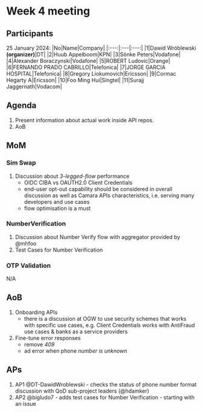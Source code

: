 # Week 4 meeting

## Participants

25 January 2024:
|No|Name|Company|
|:---:|:---|:---:|
|1|Dawid Wróblewski **(organizer)**|DT|
|2|Huub Appelboom|KPN|
|3|Sönke Peters|Vodafone|
|4|Alexander Boraczynski|Vodafone|
|5|ROBERT Ludovic|Orange|
|6|FERNANDO PRADO CABRILLO|Telefonica|
|7|JORGE GARCIA HOSPITAL|Telefonica|
|8|Gregory Liokumovich|Ericsson|
|9|Cormac Hegarty A|Ericsson|
|10|Foo Ming Hui|Singtel|
|11|Surajj Jaggernath|Vodacom|


## Agenda

1. Present information about actual work inside API repos.
2. AoB

## MoM

### Sim Swap

1. Discussion about *3-legged-flow* performance
   * OIDC CIBA vs OAUTH2.0 Client Credentials
   * end-user opt-out capability should be considered in overall discussion as well as Camara APIs characteristics, i.e. serving many developers and use cases
   * flow optimisation is a must

### NumberVerification
1. Discussion about Number Verify flow with aggregator provided by @mhfoo
2. Test Cases for Number Verification

### OTP Validation

N/A

## AoB

1. Onboarding APIs
   * there is a discussion at OGW to use security schemes that works with specific use cases, e.g. Client Credentials works with AntiFraud use cases & banks as a service providers 
2. Fine-tune error responses
   * remove *409*
   * ad error when phone *number is unknown*

## APs
1. AP1 @DT-DawidWroblewski - checks the status of phone number format discussion with QoD sub-project leaders (@hdamker)
2. AP2 @bigludo7 - adds test cases for Number Verification - starting with an issue
